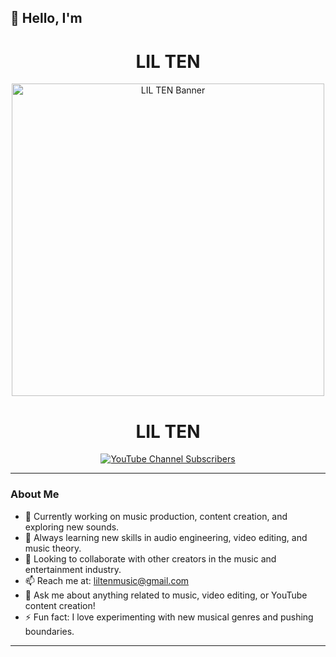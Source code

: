 ## 👋 Hello, I'm <h1 align="center">LIL TEN</h1>

<p align="center">
  <img src="https://github.com/Lil-Ten/img/blob/main/liltenportada.png" alt="LIL TEN Banner" width="500" />
</p>

<h1 align="center">LIL TEN</h1>

<p align="center">
  <a href="https://www.youtube.com/@lilten8710" target="_blank">
    <img alt="YouTube Channel Subscribers" src="https://img.shields.io/youtube/channel/subscribers/UCnDKa6l84wewsTkxsuze84A?style=social">
  </a>
</p>

---

### About Me
- 🔭 Currently working on music production, content creation, and exploring new sounds.
- 🌱 Always learning new skills in audio engineering, video editing, and music theory.
- 👯 Looking to collaborate with other creators in the music and entertainment industry.
- 📫 Reach me at: [liltenmusic@gmail.com](mailto:liltenmusic@gmail.com)
- 💬 Ask me about anything related to music, video editing, or YouTube content creation!
- ⚡ Fun fact: I love experimenting with new musical genres and pushing boundaries.

---

<!--
**Lil-Ten/Lil-Ten** is a ✨ _special_ ✨ repository because its `README.md` (this file) appears on your GitHub profile.

Here are some ideas to get you started:

- 🔭 I’m currently working on ...
- 🌱 I’m currently learning ...
- 👯 I’m looking to collaborate on ...
- 🤔 I’m looking for help with ...
- 💬 Ask me about ...
- 📫 How to reach me: ...
- 😄 Pronouns: ...
- ⚡ Fun fact: ...
-->

